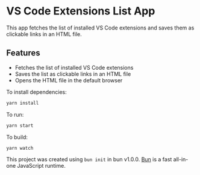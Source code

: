 # VS Code Extensions List App

This app fetches the list of installed VS Code extensions and saves them as clickable links in an HTML file.

## Features

- Fetches the list of installed VS Code extensions
- Saves the list as clickable links in an HTML file
- Opens the HTML file in the default browser

To install dependencies:

```bash
yarn install
```

To run:

```bash
yarn start
```

To build:

```bash
yarn watch
```

This project was created using `bun init` in bun v1.0.0. [Bun](https://bun.sh) is a fast all-in-one JavaScript runtime.
